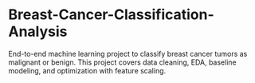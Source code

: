 # Breast-Cancer-Classification-Analysis
End-to-end machine learning project to classify breast cancer tumors as malignant or benign. This project covers data cleaning, EDA, baseline modeling, and optimization with feature scaling.
